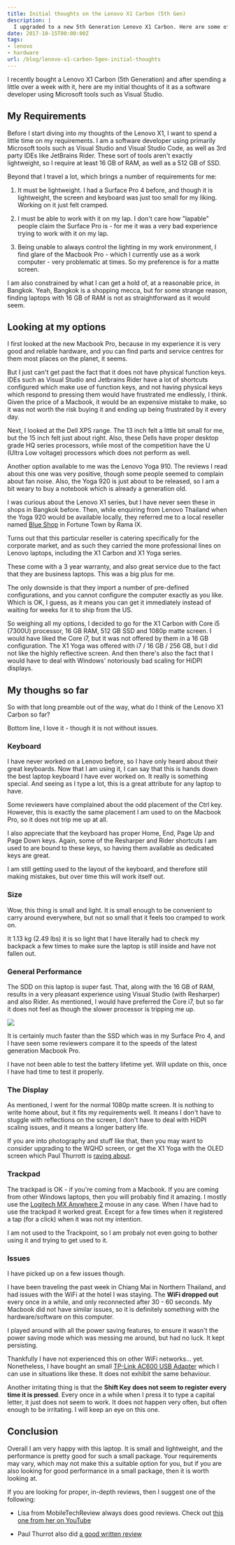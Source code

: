 ```yaml
---
title: Initial thoughts on the Lenovo X1 Carbon (5th Gen)
description: |
  I upgraded to a new 5th Generation Lenovo X1 Carbon. Here are some of my initial thoughts.
date: 2017-10-15T00:00:00Z
tags:
- lenovo
- hardware
url: /blog/lenovo-x1-carbon-5gen-initial-thoughts
---
```


I recently bought a Lenovo X1 Carbon (5th Generation) and after spending a little over a week with it, here are my initial thoughts of it as a software developer using Microsoft tools such as Visual Studio.

## My Requirements

Before I start diving into my thoughts of the Lenovo X1, I want to spend a little time on my requirements. I am a software developer using primarily Microsoft tools such as Visual Studio and Visual Studio Code, as well as 3rd party IDEs like JetBrains Rider. These sort of tools aren't exactly lightweight, so I require at least 16 GB of RAM, as well as a 512 GB of SSD.

Beyond that I travel a lot, which brings a number of requirements for me:

1. It must be lightweight. I had a Surface Pro 4 before, and though it is lightweight, the screen and keyboard was just too small for my liking. Working on it just felt cramped.

2. I must be able to work with it on my lap. I don't care how "lapable" people claim the Surface Pro is - for me it was a very bad experience trying to work with it on my lap.

3. Being unable to always control the lighting in my work environment, I find glare of the Macbook Pro - which I currently use as a work computer - very problematic at times. So my preference is for a matte screen.

I am also constrained by what I can get a hold of, at a reasonable price, in Bangkok. Yeah, Bangkok is a shopping mecca, but for some strange reason, finding laptops with 16 GB of RAM is not as straightforward as it would seem.

## Looking at my options

I first looked at the new Macbook Pro, because in my experience it is very good and reliable hardware, and you can find parts and service centres for them most places on the planet, it seems. 

But I just can't get past the fact that it does not have physical function keys. IDEs such as Visual Studio and Jetbrains Rider have a lot of shortcuts configured which make use of function keys, and not having physical keys which respond to pressing them would have frustrated me endlessly, I think. Given the price of a Macbook, it would be an expensive mistake to make, so it was not worth the risk buying it and ending up being frustrated by it every day.

Next, I looked at the Dell XPS range. The 13 inch felt a little bit small for me, but the 15 inch felt just about right. Also, these Dells have proper desktop grade HQ series processors, while most of the competition have the U (Ultra Low voltage) processors which does not perform as well.

Another option available to me was the Lenovo Yoga 910. The reviews I read about this one was very positive, though some people seemed to complain about fan noise. Also, the Yoga 920 is just about to be released, so I am a bit weary to buy a notebook which is already a generation old.

I was curious about the Lenovo X1 series, but I have never seen these in shops in Bangkok before. Then, while enquiring from Lenovo Thailand when the Yoga 920 would be available locally, they referred me to a local reseller named [Blue Shop](http://blueshop2u.com/) in Fortune Town by Rama IX. 

Turns out that this particular reseller is catering specifically for the corporate market, and as such they carried the more professional lines on Lenovo laptops, including the X1 Carbon and X1 Yoga series.

These come with a 3 year warranty, and also great service due to the fact that they are business laptops. This was a big plus for me.

The only downside is that they import a number of pre-defined configurations, and you cannot configure the computer exactly as you like. Which is OK, I guess, as it means you can get it immediately instead of waiting for weeks for it to ship from the US.

So weighing all my options, I decided to go for the X1 Carbon with Core i5 (7300U) processor, 16 GB RAM, 512 GB SSD and 1080p matte screen. I would have liked the Core i7, but it was not offered by them in a 16 GB configuration. The X1 Yoga was offered with i7 / 16 GB / 256 GB, but I did not like the highly reflective screen. And then there's also the fact that I would have to deal with Windows' notoriously bad scaling for HiDPI displays.

## My thoughs so far

So with that long preamble out of the way, what do I think of the Lenovo X1 Carbon so far?

Bottom line, I love it - though it is not without issues.

### Keyboard

I have never worked on a Lenovo before, so I have only heard about their great keyboards. Now that I am using it, I can say that this is hands down the best laptop keyboard I have ever worked on. It really is something special. And seeing as I type a lot, this is a great attribute for any laptop to have.

Some reviewers have complained about the odd placement of the Ctrl key. However, this is exactly the same placement I am used to on the Macbook Pro, so it does not trip me up at all.

I also appreciate that the keyboard has proper Home, End, Page Up and Page Down keys. Again, some of the Resharper and Rider shortcuts I am used to are bound to these keys, so having them available as dedicated keys are great.

I am still getting used to the layout of the keyboard, and therefore still making mistakes, but over time this will work itself out.

### Size

Wow, this thing is small and light. It is small enough to be convenient to carry around everywhere, but not so small that it feels too cramped to work on.

It 1.13 kg (2.49 lbs) it is so light that I have literally had to check my backpack a few times to make sure the laptop is still inside and have not fallen out.

### General Performance

The SDD on this laptop is super fast. That, along with the 16 GB of RAM, results in a very pleasant experience using Visual Studio (with Resharper) and also Rider. As mentioned, I would have preferred the Core i7, but so far it does not feel as though the slower processor is tripping me up.

![](/assets/images/2017-10-15-lenovo-x1-carbon-5gen-thoughts/lenovo-carbon-x1-2017-diskmark.png)

It is certainly much faster than the SSD which was in my Surface Pro 4, and I have seen some reviewers compare it to the speeds of the latest generation Macbook Pro.

I have not been able to test the battery lifetime yet. Will update on this, once I have had time to test it properly.

### The Display

As mentioned, I went for the normal 1080p matte screen. It is nothing to write home about, but it fits my requirements well. It means I don't have to stuggle with reflections on the screen, I don't have to deal with HiDPI scaling issues, and it means a longer battery life.

If you are into photography and stuff like that, then you may want to consider upgrading to the WQHD screen, or get the X1 Yoga with the OLED screen which Paul Thurrott is [raving about](https://www.thurrott.com/hardware/141564/lenovo-thinkpad-x1-yoga-2017-oled-review-portable-perfection).

### Trackpad

The trackpad is OK - if you're coming from a Macbook. If you are coming from other Windows laptops, then you will probably find it amazing. I mostly use the [Logitech MX Anywhere 2](https://www.logitech.com/en-us/product/mx-anywhere-2s-flow) mouse in any case. When I have had to use the trackpad it worked great. Except for a few times when it registered a tap (for a click) when it was not my intention.

I am not used to the Trackpoint, so I am probaly not even going to bother using it and trying to get used to it.

### Issues

I have picked up on a few issues though.

I have been traveling the past week in Chiang Mai in Northern Thailand, and had issues with the WiFi at the hotel I was staying. The **WiFi dropped out** every once in a while, and only reconnected after 30 - 60 seconds. My Macbook did not have similar issues, so it is definitely something with the hardware/software on this computer.

I played around with all the power saving features, to ensure it wasn't the power saving mode which was messing me around, but had no luck. It kept persisting.

Thankfully I have not experienced this on other WiFi networks... yet. Nonetheless, I have bought an small [TP-Link AC600 USB Adapter](http://www.tp-link.co.th/products/details/cat-11_Archer-T2U.html) which I can use in situations like these. It does not exhibit the same behaviour.

Another irritating thing is that the **Shift Key does not seem to register every time it is pressed**. Every once in a while when I press it to type a capital letter, it just does not seem to work. It does not happen very often, but often enough to be irritating. I will keep an eye on this one.

## Conclusion

Overall I am very happy with this laptop. It is small and lightweight, and the performance is pretty good for such a small package. Your requirements may vary, which may not make this a suitable option for you, but if you are also looking for good performance in a small package, then it is worth looking at.

If you are looking for proper, in-depth reviews, then I suggest one of the following:

* Lisa from MobileTechReview always does good reviews. Check out [this one from her on YouTube](https://www.youtube.com/watch?v=XCOHTLNMvCE)

* Paul Thurrot also did [a good written review](https://www.thurrott.com/windows/windows-10/128593/lenovo-thinkpad-x1-carbon-2017-review)